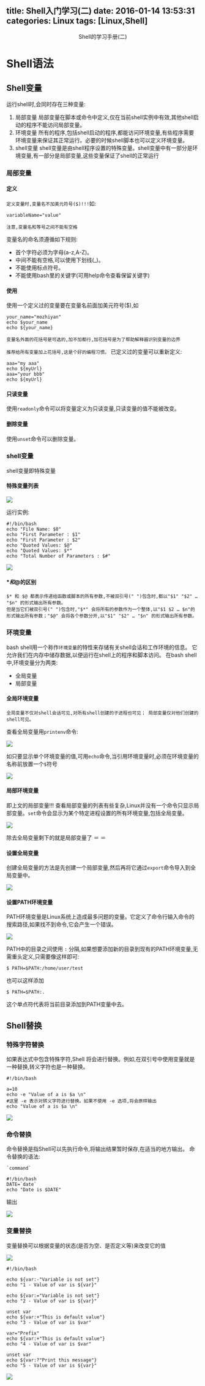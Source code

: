 title: Shell入门学习(二)
date: 2016-01-14 13:53:31
categories: Linux
tags: [Linux,Shell]
---

<center>Shell的学习手册(二)</center>
<!--more-->



# Shell语法
## Shell变量
运行shell时,会同时存在三种变量:
1) 局部变量
局部变量在脚本或命令中定义,仅在当前shell实例中有效,其他shell启动的程序不能访问局部变量。
2) 环境变量
所有的程序,包括shell启动的程序,都能访问环境变量,有些程序需要环境变量来保证其正常运行。必要的时候shell脚本也可以定义环境变量。
3) shell变量
shell变量是由shell程序设置的特殊变量。shell变量中有一部分是环境变量,有一部分是局部变量,这些变量保证了shell的正常运行

### 局部变量
#### 定义
`定义变量时,变量名不加美元符号($)!!!`如:

```
variableName="value"
```

`注意,变量名和等号之间不能有空格`

变量名的命名须遵循如下规则:
- 首个字符必须为字母(a-z,A-Z)。
- 中间不能有空格,可以使用下划线(_)。
- 不能使用标点符号。
- 不能使用bash里的关键字(可用help命令查看保留关键字)

#### 使用
使用一个定义过的变量要在变量名前面加美元符号($),如

```
your_name="mozhiyan"   
echo $your_name
echo ${your_name}
```

`变量名外面的花括号是可选的,加不加都行,加花括号是为了帮助解释器识别变量的边界`

`推荐给所有变量加上花括号,这是个好的编程习惯。`
已定义过的变量可以重新定义:

```
aaa="my aaa"
echo ${myUrl}
aaa="your bbb"
echo ${myUrl}
```
#### 只读变量
使用`readonly`命令可以将变量定义为只读变量,只读变量的值不能被改变。
#### 删除变量
使用`unset`命令可以删除变量。

### shell变量
shell变量即特殊变量
#### 特殊变量列表
![](/shell-2.png)


运行实例:

```
#!/bin/bash
echo "File Name: $0"
echo "First Parameter : $1"
echo "First Parameter : $2"
echo "Quoted Values: $@"
echo "Quoted Values: $*"
echo "Total Number of Parameters : $#"
```

![](/shell-3.png)




#### $*和$@的区别

```
$* 和 $@ 都表示传递给函数或脚本的所有参数,不被双引号(" ")包含时,都以"$1" "$2" … "$n" 的形式输出所有参数。
但是当它们被双引号(" ")包含时,"$*" 会将所有的参数作为一个整体,以"$1 $2 … $n"的形式输出所有参数；"$@" 会将各个参数分开,以"$1" "$2" … "$n" 的形式输出所有参数。
```

### 环境变量

bash shell用一个称作`环境变量`的特性来存储有关shell会话和工作环境的信息。
它允许我们在内存中储存数据,以便运行在shell上的程序和脚本访问。
在bash shell中,环境变量分为两类:
- 全局变量
- 局部变量

#### 全局环境变量

`全局变量不仅对shell会话可见,对所有shell创建的子进程也可见；
局部变量仅对他们创建的shell可见。`

查看全局变量用`printenv`命令:

![](/shell-4.png)

如只要显示单个环境变量的值,可用`echo`命令,当引用环境变量时,必须在环境变量的名称前放置一个`$`符号

![](/shell-5.png)

#### 局部环境变量
即上文的局部变量!!!
查看局部变量的列表有些复杂,Linux并没有一个命令只显示局部变量。`set`命令会显示为某个特定进程设置的所有环境变量,包括全局变量。

![](/shell-6.png)

除去全局变量剩下的就是局部变量了 ＝ ＝

#### 设置全局变量
创建全局变量的方法是先创建一个局部变量,然后再将它通过`export`命令导入到全局变量中。

![](/shell-7.png)

#### 设置PATH环境变量
PATH环境变量是Linux系统上造成最多问题的变量。它定义了命令行输入命令的搜索路径,如果找不到命令,它会产生一个错误。

![](/shell-8.png)


PATH中的目录之间使用 `:` 分隔,如果想要添加新的目录到现有的PATH环境变量,无需重头定义,只需要像这样即可:

```
$ PATH=$PATH:/home/user/test
```

也可以这样添加

```
$ PATH=$PATH:.
```

这个单点符代表将当前目录添加到PATH变量中去。






## Shell替换

### 特殊字符替换
如果表达式中包含特殊字符,Shell 将会进行替换。例如,在双引号中使用变量就是一种替换,转义字符也是一种替换。


```
#!/bin/bash

a=10
echo -e "Value of a is $a \n"
#这里 -e 表示对转义字符进行替换。如果不使用 -e 选项,将会原样输出
echo "Value of a is $a \n"
```

![](/shell-9.png)




### 命令替换
命令替换是指Shell可以先执行命令,将输出结果暂时保存,在适当的地方输出。
命令替换的语法:

```
`command`
```

```
#!/bin/bash
DATE=`date`
echo "Date is $DATE"
```

输出

![](/shell-10.png)

### 变量替换
变量替换可以根据变量的状态(是否为空、是否定义等)来改变它的值

![](/shell-11.png)


```
#!/bin/bash

echo ${var:-"Variable is not set"}
echo "1 - Value of var is ${var}"

echo ${var:="Variable is not set"}
echo "2 - Value of var is ${var}"

unset var
echo ${var:+"This is default value"}
echo "3 - Value of var is $var"

var="Prefix"
echo ${var:+"This is default value"}
echo "4 - Value of var is $var"

unset var
echo ${var:?"Print this message"}
echo "5 - Value of var is ${var}"
```

![](/shell-12.png)